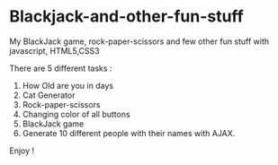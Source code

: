 # Blackjack-and-other-fun-stuff
My BlackJack game, rock-paper-scissors and few other fun stuff with javascript, HTML5,CSS3


There are 5 different tasks :
1. How Old are you in days 
2. Cat Generator
3. Rock-paper-scissors
4. Changing color of all buttons
5. BlackJack game 
6. Generate 10 different people with their names with AJAX.

Enjoy !
